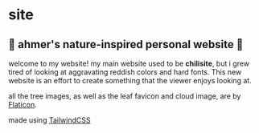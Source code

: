 # site

## 🌳 ahmer's nature-inspired personal website 🌳

welcome to my website! my main website used to be **chilisite**, but i grew tired of looking at aggravating reddish colors and hard fonts. This new website is an effort to create something that the viewer enjoys looking at.

all the tree images, as well as the leaf favicon and cloud image, are by [Flaticon](https://www.flaticon.com/).

made using [TailwindCSS](https://tailwindcss.com/)
